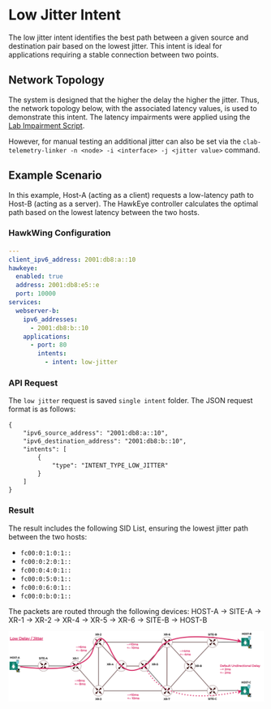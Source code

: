# Low Jitter Intent
The low jitter intent identifies the best path between a given source and destination pair based on the lowest jitter. This intent is ideal for applications requiring a stable connection between two points.

## Network Topology
The system is designed that the higher the delay the higher the jitter. Thus, the network topology below, with the associated latency values, is used to demonstrate this intent. 
The latency impairments were applied using the [Lab Impairment Script](https://github.com/hawkv6/network/blob/main/docs/network.md#lab-impairments-scripts).

However, for manual testing an additional jitter can also be set via the `clab-telemetry-linker -n <node> -i <interface> -j <jitter value>` command.

## Example Scenario

In this example, Host-A (acting as a client) requests a low-latency path to Host-B (acting as a server). The HawkEye controller calculates the optimal path based on the lowest latency between the two hosts.

### HawkWing Configuration
```yaml
---
client_ipv6_address: 2001:db8:a::10
hawkeye:
  enabled: true
  address: 2001:db8:e5::e
  port: 10000
services:
  webserver-b:
    ipv6_addresses:
      - 2001:db8:b::10
    applications:
      - port: 80
        intents:
          - intent: low-jitter
```

### API Request
The `low jitter` request is saved `single intent` folder. The JSON request format is as follows:
```
{
    "ipv6_source_address": "2001:db8:a::10",
    "ipv6_destination_address": "2001:db8:b::10",
    "intents": [
        {
            "type": "INTENT_TYPE_LOW_JITTER"
        }
    ]
}
```

### Result 
The result includes the following SID List, ensuring the lowest jitter path between the two hosts:
- `fc00:0:1:0:1::`
- `fc00:0:2:0:1::`
- `fc00:0:4:0:1::`
- `fc00:0:5:0:1::`
- `fc00:0:6:0:1::`
- `fc00:0:b:0:1::` 

The packets are routed through the following devices:
HOST-A -> SITE-A -> XR-1 -> XR-2 -> XR-4 -> XR-5 -> XR-6 -> SITE-B -> HOST-B

![Low Jitter Path](../images/hawkv6-low-latency-intent.drawio.svg)

